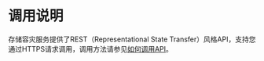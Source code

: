 # 调用说明<a name="sdrs_01_0002"></a>

存储容灾服务提供了REST（Representational State Transfer）风格API，支持您通过HTTPS请求调用，调用方法请参见[如何调用API](如何调用API.md)。

